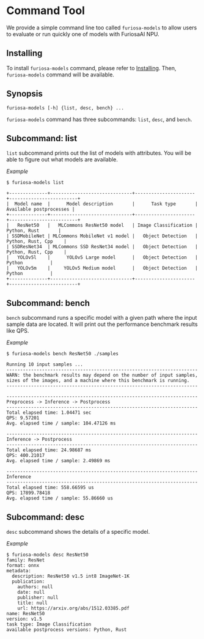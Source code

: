 # Command Tool
We provide a simple command line too called `furiosa-models` to allow users to 
evaluate or run quickly one of models with FuriosaAI NPU. 

## Installing
To install `furiosa-models` command, please refer to [Installing](getting_started.md#installing). 
Then, `furiosa-models` command will be available.

## Synopsis
```
furiosa-models [-h] {list, desc, bench} ...
```

`furiosa-models` command has three subcommands: `list`, `desc`, and `bench`.

## Subcommand: list

`list` subcommand prints out the list of models with attributes. 
You will be able to figure out what models are available. 

*Example*
```
$ furiosa-models list

+--------------+------------------------------+----------------------+-------------------------+
|  Model name  |      Model description       |      Task type       | Available postprocesses |
+--------------+------------------------------+----------------------+-------------------------+
|   ResNet50   |   MLCommons ResNet50 model   | Image Classification |      Python, Rust       |
| SSDMobileNet | MLCommons MobileNet v1 model |   Object Detection   |    Python, Rust, Cpp    |
| SSDResNet34  | MLCommons SSD ResNet34 model |   Object Detection   |    Python, Rust, Cpp    |
|   YOLOv5l    |      YOLOv5 Large model      |   Object Detection   |         Python          |
|   YOLOv5m    |     YOLOv5 Medium model      |   Object Detection   |         Python          |
+--------------+------------------------------+----------------------+-------------------------+
```

## Subcommand: bench

`bench` subcommand runs a specific model with a given path where the input sample data are located.
It will print out the performance benchmark results like QPS.

*Example*
```
$ furiosa-models bench ResNet50 ./samples

Running 10 input samples ...
----------------------------------------------------------------------
WARN: the benchmark results may depend on the number of input samples,
sizes of the images, and a machine where this benchmark is running.
----------------------------------------------------------------------

----------------------------------------------------------------------
Preprocess -> Inference -> Postprocess
----------------------------------------------------------------------
Total elapsed time: 1.04471 sec
QPS: 9.57201
Avg. elapsed time / sample: 104.47126 ms

----------------------------------------------------------------------
Inference -> Postprocess
----------------------------------------------------------------------
Total elapsed time: 24.98687 ms
QPS: 400.21017
Avg. elapsed time / sample: 2.49869 ms

----------------------------------------------------------------------
Inference
----------------------------------------------------------------------
Total elapsed time: 558.66595 us
QPS: 17899.78418
Avg. elapsed time / sample: 55.86660 us
```

## Subcommand: desc

`desc` subcommand shows the details of a specific model.

*Example*
```
$ furiosa-models desc ResNet50 
family: ResNet
format: onnx
metadata:
  description: ResNet50 v1.5 int8 ImageNet-1K
  publication:
    authors: null
    date: null
    publisher: null
    title: null
    url: https://arxiv.org/abs/1512.03385.pdf
name: ResNet50
version: v1.5
task type: Image Classification
available postprocess versions: Python, Rust
```